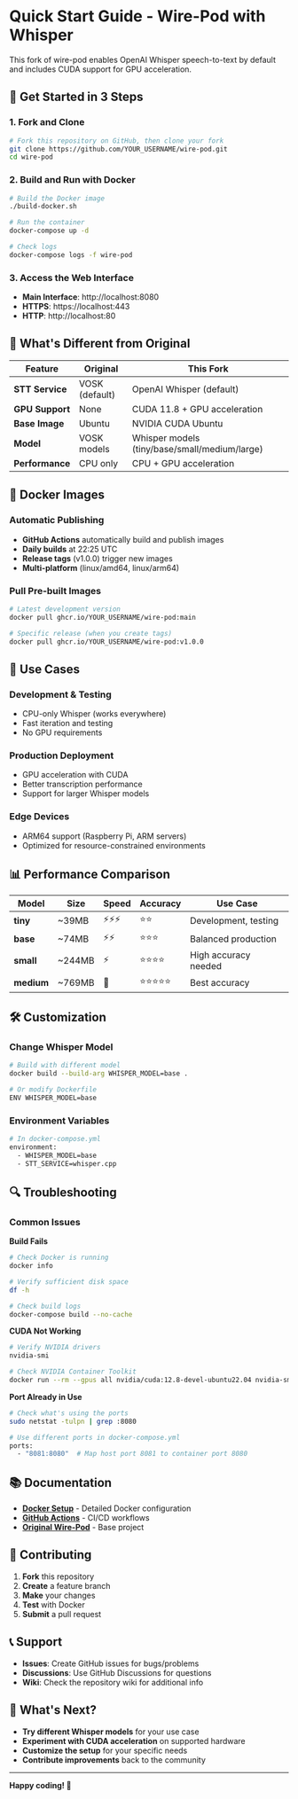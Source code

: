 # Quick Start Guide - Wire-Pod with Whisper

This fork of wire-pod enables OpenAI Whisper speech-to-text by default and includes CUDA support for GPU acceleration.

## 🚀 Get Started in 3 Steps

### 1. **Fork and Clone**
```bash
# Fork this repository on GitHub, then clone your fork
git clone https://github.com/YOUR_USERNAME/wire-pod.git
cd wire-pod
```

### 2. **Build and Run with Docker**
```bash
# Build the Docker image
./build-docker.sh

# Run the container
docker-compose up -d

# Check logs
docker-compose logs -f wire-pod
```

### 3. **Access the Web Interface**
- **Main Interface**: http://localhost:8080
- **HTTPS**: https://localhost:443
- **HTTP**: http://localhost:80

## 🔧 What's Different from Original

| Feature | Original | This Fork |
|---------|----------|-----------|
| **STT Service** | VOSK (default) | OpenAI Whisper (default) |
| **GPU Support** | None | CUDA 11.8 + GPU acceleration |
| **Base Image** | Ubuntu | NVIDIA CUDA Ubuntu |
| **Model** | VOSK models | Whisper models (tiny/base/small/medium/large) |
| **Performance** | CPU only | CPU + GPU acceleration |

## 🐳 Docker Images

### Automatic Publishing
- **GitHub Actions** automatically build and publish images
- **Daily builds** at 22:25 UTC
- **Release tags** (v1.0.0) trigger new images
- **Multi-platform** (linux/amd64, linux/arm64)

### Pull Pre-built Images
```bash
# Latest development version
docker pull ghcr.io/YOUR_USERNAME/wire-pod:main

# Specific release (when you create tags)
docker pull ghcr.io/YOUR_USERNAME/wire-pod:v1.0.0
```

## 🎯 Use Cases

### **Development & Testing**
- CPU-only Whisper (works everywhere)
- Fast iteration and testing
- No GPU requirements

### **Production Deployment**
- GPU acceleration with CUDA
- Better transcription performance
- Support for larger Whisper models

### **Edge Devices**
- ARM64 support (Raspberry Pi, ARM servers)
- Optimized for resource-constrained environments

## 📊 Performance Comparison

| Model | Size | Speed | Accuracy | Use Case |
|-------|------|-------|----------|----------|
| **tiny** | ~39MB | ⚡⚡⚡ | ⭐⭐ | Development, testing |
| **base** | ~74MB | ⚡⚡ | ⭐⭐⭐ | Balanced production |
| **small** | ~244MB | ⚡ | ⭐⭐⭐⭐ | High accuracy needed |
| **medium** | ~769MB | 🐌 | ⭐⭐⭐⭐⭐ | Best accuracy |

## 🛠️ Customization

### Change Whisper Model
```bash
# Build with different model
docker build --build-arg WHISPER_MODEL=base .

# Or modify Dockerfile
ENV WHISPER_MODEL=base
```

### Environment Variables
```bash
# In docker-compose.yml
environment:
  - WHISPER_MODEL=base
  - STT_SERVICE=whisper.cpp
```

## 🔍 Troubleshooting

### Common Issues

**Build Fails**
```bash
# Check Docker is running
docker info

# Verify sufficient disk space
df -h

# Check build logs
docker-compose build --no-cache
```

**CUDA Not Working**
```bash
# Verify NVIDIA drivers
nvidia-smi

# Check NVIDIA Container Toolkit
docker run --rm --gpus all nvidia/cuda:12.8-devel-ubuntu22.04 nvidia-smi
```

**Port Already in Use**
```bash
# Check what's using the ports
sudo netstat -tulpn | grep :8080

# Use different ports in docker-compose.yml
ports:
  - "8081:8080"  # Map host port 8081 to container port 8080
```

## 📚 Documentation

- **[Docker Setup](DOCKER_README.md)** - Detailed Docker configuration
- **[GitHub Actions](GITHUB_ACTIONS_README.md)** - CI/CD workflows
- **[Original Wire-Pod](https://github.com/kercre123/wire-pod)** - Base project

## 🤝 Contributing

1. **Fork** this repository
2. **Create** a feature branch
3. **Make** your changes
4. **Test** with Docker
5. **Submit** a pull request

## 📞 Support

- **Issues**: Create GitHub issues for bugs/problems
- **Discussions**: Use GitHub Discussions for questions
- **Wiki**: Check the repository wiki for additional info

## 🎉 What's Next?

- **Try different Whisper models** for your use case
- **Experiment with CUDA acceleration** on supported hardware
- **Customize the setup** for your specific needs
- **Contribute improvements** back to the community

---

**Happy coding! 🚀**
